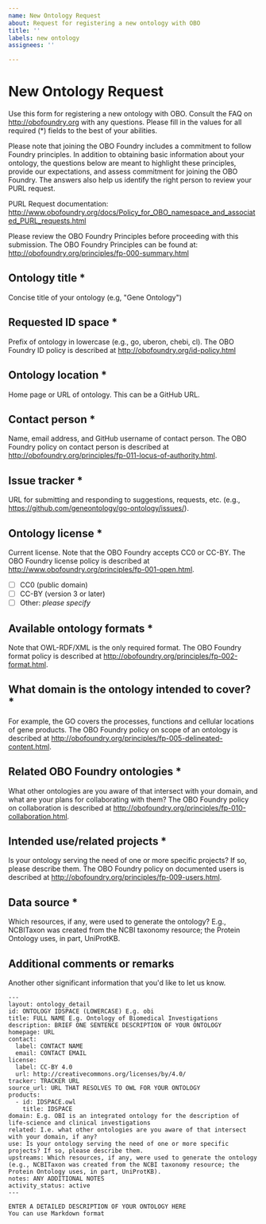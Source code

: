 ```yaml
---
name: New Ontology Request
about: Request for registering a new ontology with OBO
title: ''
labels: new ontology
assignees: ''

---
```


# New Ontology Request

Use this form for registering a new ontology with OBO. Consult the FAQ on http://obofoundry.org with any questions. Please fill in the values for all required (\*) fields to the best of your abilities.

Please note that joining the OBO Foundry includes a commitment to follow Foundry principles. In addition to obtaining basic information about your ontology, the questions below are meant to highlight these principles, provide our expectations, and assess commitment for joining the OBO Foundry. The answers also help us identify the right person to review your PURL request.

PURL Request documentation: http://www.obofoundry.org/docs/Policy_for_OBO_namespace_and_associated_PURL_requests.html

Please review the OBO Foundry Principles before proceeding with this submission. The OBO Foundry Principles can be found at: http://obofoundry.org/principles/fp-000-summary.html

## Ontology title \*
Concise title of your ontology (e.g, "Gene Ontology")

## Requested ID space \*
Prefix of ontology in lowercase (e.g., go, uberon, chebi, cl). The OBO Foundry ID policy is described at http://obofoundry.org/id-policy.html

## Ontology location \*
Home page or URL of ontology. This can be a GitHub URL.

## Contact person \*
Name, email address, and GitHub username of contact person. The OBO Foundry policy on contact person is described at http://obofoundry.org/principles/fp-011-locus-of-authority.html.

## Issue tracker \*
URL for submitting and responding to suggestions, requests, etc. (e.g., https://github.com/geneontology/go-ontology/issues/).

## Ontology license \*
Current license. Note that the OBO Foundry accepts CC0 or CC-BY. The OBO Foundry license policy is described at http://www.obofoundry.org/principles/fp-001-open.html.

- [ ] CC0 (public domain)
- [ ] CC-BY (version 3 or later)
- [ ] Other: *please specify*

## Available ontology formats \*

Note that OWL-RDF/XML is the only required format. The OBO Foundry format policy is described at http://obofoundry.org/principles/fp-002-format.html.

## What domain is the ontology intended to cover? \*

For example, the GO covers the processes, functions and cellular locations of gene products. The OBO Foundry policy on scope of an ontology is described at http://obofoundry.org/principles/fp-005-delineated-content.html.

## Related OBO Foundry ontologies \*

What other ontologies are you aware of that intersect with your domain, and what are your plans for collaborating with them? The OBO Foundry policy on collaboration is described at http://obofoundry.org/principles/fp-010-collaboration.html.

## Intended use/related projects \*

Is your ontology serving the need of one or more specific projects? If so, please describe them. The OBO Foundry policy on documented users is described at http://obofoundry.org/principles/fp-009-users.html.

## Data source \*

Which resources, if any, were used to generate the ontology? E.g., NCBITaxon was created from the NCBI taxonomy resource; the Protein Ontology uses, in part, UniProtKB.

## Additional comments or remarks

Another other significant information that you'd like to let us know.



```
---
layout: ontology_detail
id: ONTOLOGY IDSPACE (LOWERCASE) E.g. obi
title: FULL NAME E.g. Ontology of Biomedical Investigations
description: BRIEF ONE SENTENCE DESCRIPTION OF YOUR ONTOLOGY
homepage: URL
contact:
  label: CONTACT NAME
  email: CONTACT EMAIL
license:
  label: CC-BY 4.0
  url: http://creativecommons.org/licenses/by/4.0/
tracker: TRACKER URL
source_url: URL THAT RESOLVES TO OWL FOR YOUR ONTOLOGY
products:
  - id: IDSPACE.owl
    title: IDSPACE
domain: E.g. OBI is an integrated ontology for the description of life-science and clinical investigations
related: I.e. what other ontologies are you aware of that intersect with your domain, if any?
use: Is your ontology serving the need of one or more specific projects? If so, please describe them.
upstreams: Which resources, if any, were used to generate the ontology (e.g., NCBITaxon was created from the NCBI taxonomy resource; the Protein Ontology uses, in part, UniProtKB).
notes: ANY ADDITIONAL NOTES
activity_status: active
---

ENTER A DETAILED DESCRIPTION OF YOUR ONTOLOGY HERE
You can use Markdown format
```
